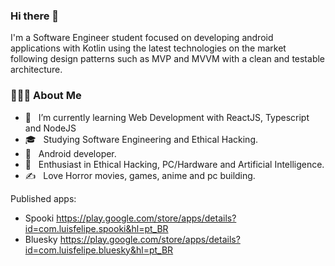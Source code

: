 ### Hi there 👋

I'm a Software Engineer student focused on developing android applications with Kotlin using the latest technologies on the market following design patterns such as MVP and MVVM with a clean and testable architecture. 

<h3> 👨🏻‍💻 About Me </h3>

- 🔭 &nbsp; I’m currently learning Web Development with ReactJS, Typescript and NodeJS
- 🎓 &nbsp; Studying Software Engineering and Ethical Hacking.
- 💼 &nbsp; Android developer.
- 🌱 &nbsp; Enthusiast in Ethical Hacking, PC/Hardware and Artificial Intelligence.
- ✍️ &nbsp; Love Horror movies, games, anime and pc building.

Published apps:
- Spooki https://play.google.com/store/apps/details?id=com.luisfelipe.spooki&hl=pt_BR
- Bluesky https://play.google.com/store/apps/details?id=com.luisfelipe.bluesky&hl=pt_BR
